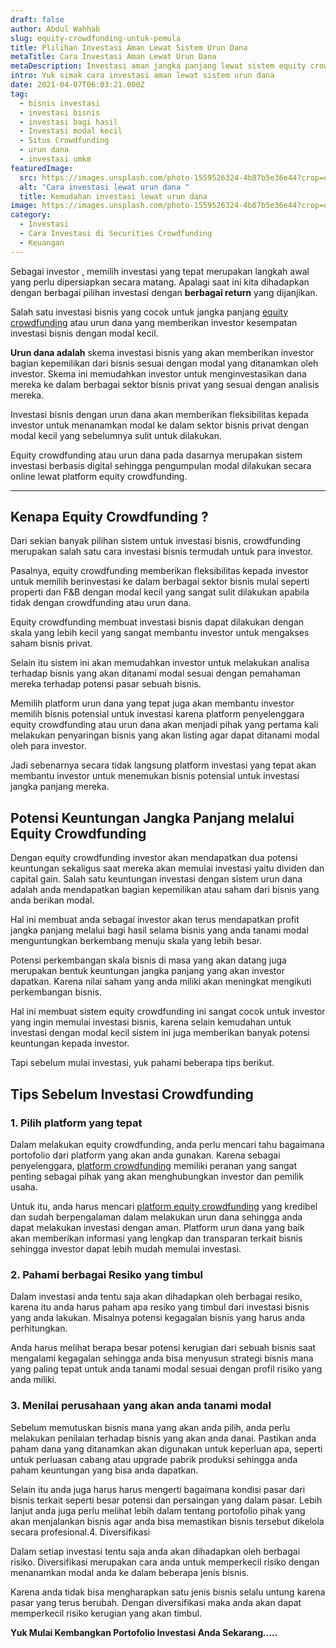 ```yaml
---
draft: false
author: Abdul Wahhab
slug: equity-crowdfunding-untuk-pemula
title: Plilihan Investasi Aman Lewat Sistem Urun Dana
metaTitle: Cara Investasi Aman Lewat Urun Dana
metaDescription: Investasi aman jangka panjang lewat sistem equity crowdfunding
intro: Yuk simak cara investasi aman lewat sistem urun dana
date: 2021-04-07T06:03:21.000Z
tag:
  - bisnis investasi
  - investasi bisnis
  - investasi bagi hasil
  - Investasi modal kecil
  - Situs Crowdfunding
  - urun dana
  - investasi umkm
featuredImage:
  src: https://images.unsplash.com/photo-1559526324-4b87b5e36e44?crop=entropy&cs=tinysrgb&fit=max&fm=jpg&ixid=MnwxMTc3M3wwfDF8c2VhcmNofDI5fHxlcXVpdHklMjBjcm93ZGZ1bmRpbmd8ZW58MHx8fHwxNjM4OTQ3MTcz&ixlib=rb-1.2.1&q=80&w=1080
  alt: "Cara investasi lewat urun dana "
  title: Kemudahan investasi lewat urun dana
image: https://images.unsplash.com/photo-1559526324-4b87b5e36e44?crop=entropy&cs=tinysrgb&fit=max&fm=jpg&ixid=MnwxMTc3M3wwfDF8c2VhcmNofDI5fHxlcXVpdHklMjBjcm93ZGZ1bmRpbmd8ZW58MHx8fHwxNjM4OTQ3MTcz&ixlib=rb-1.2.1&q=80&w=1080
category:
  - Investasi
  - Cara Investasi di Securities Crowdfunding
  - Keuangan
---
```

Sebagai investor , memilih investasi yang tepat merupakan langkah awal yang perlu dipersiapkan secara matang. Apalagi saat ini kita dihadapkan dengan berbagai pilihan investasi dengan **berbagai return** yang dijanjikan.

Salah satu investasi bisnis yang cocok untuk jangka panjang [equity crowdfunding](https://landx.id/) atau urun dana yang memberikan investor kesempatan investasi bisnis dengan modal kecil.

**Urun dana adalah** skema investasi bisnis yang akan memberikan investor bagian kepemilikan dari bisnis sesuai dengan modal yang ditanamkan oleh investor. Skema ini memudahkan investor untuk menginvestasikan dana mereka ke dalam berbagai sektor bisnis privat yang sesuai dengan analisis mereka.

Investasi bisnis dengan urun dana akan memberikan fleksibilitas kepada investor untuk menanamkan modal ke dalam sektor bisnis privat dengan modal kecil yang sebelumnya sulit untuk dilakukan.

Equity crowdfunding atau urun dana pada dasarnya merupakan sistem investasi berbasis digital sehingga pengumpulan modal dilakukan secara online lewat platform equity crowdfunding.

- - -

## Kenapa Equity Crowdfunding ?

Dari sekian banyak pilihan sistem untuk investasi bisnis, crowdfunding merupakan salah satu cara investasi bisnis termudah untuk para investor.

Pasalnya, equity crowdfunding memberikan fleksibilitas kepada investor untuk memilih berinvestasi ke dalam berbagai sektor bisnis mulai seperti properti dan F&B dengan modal kecil yang sangat sulit dilakukan apabila tidak dengan crowdfunding atau urun dana.

Equity crowdfunding membuat investasi bisnis dapat dilakukan dengan skala yang lebih kecil yang sangat membantu investor untuk mengakses saham bisnis privat. 

Selain itu sistem ini akan memudahkan investor untuk melakukan analisa terhadap bisnis yang akan ditanami modal sesuai dengan pemahaman mereka terhadap potensi pasar sebuah bisnis.

Memilih platform urun dana yang tepat juga akan membantu investor memilih bisnis potensial untuk investasi karena platform penyelenggara equity crowdfunding atau urun dana akan menjadi pihak yang pertama kali melakukan penyaringan bisnis yang akan listing agar dapat ditanami modal oleh para investor.

Jadi sebenarnya secara tidak langsung platform investasi yang tepat akan membantu investor untuk menemukan bisnis potensial untuk investasi jangka panjang mereka. 

## Potensi Keuntungan Jangka Panjang melalui Equity Crowdfunding

Dengan equity crowdfunding investor akan mendapatkan dua potensi keuntungan sekaligus saat mereka akan memulai investasi yaitu dividen dan capital gain. Salah satu keuntungan investasi dengan sistem urun dana adalah anda mendapatkan bagian kepemilikan atau saham dari bisnis yang anda berikan modal.

Hal ini membuat anda sebagai investor akan terus mendapatkan profit jangka panjang melalui bagi hasil selama bisnis yang anda tanami modal menguntungkan berkembang menuju skala yang lebih besar.

Potensi perkembangan skala bisnis di masa yang akan datang juga merupakan bentuk keuntungan jangka panjang yang akan investor dapatkan. Karena nilai saham yang anda miliki akan meningkat mengikuti perkembangan bisnis.

Hal ini membuat sistem equity crowdfunding ini sangat cocok untuk investor yang ingin memulai investasi bisnis, karena selain kemudahan untuk investasi dengan modal kecil sistem ini juga memberikan banyak potensi keuntungan kepada investor. 

Tapi sebelum mulai investasi, yuk pahami beberapa tips berikut.

## Tips Sebelum Investasi Crowdfunding

### 1. Pilih platform yang tepat

Dalam melakukan equity crowdfunding, anda perlu mencari tahu bagaimana portofolio dari platform yang akan anda gunakan. Karena sebagai penyelenggara, [platform crowdfunding](https://landx.id/) memiliki peranan yang sangat penting sebagai pihak yang akan menghubungkan investor dan pemilik usaha.

Untuk itu, anda harus mencari [platform equity crowdfunding](https://landx.id/) yang kredibel dan sudah berpengalaman dalam melakukan urun dana sehingga anda dapat melakukan investasi dengan aman. Platform urun dana yang baik akan memberikan informasi yang lengkap dan transparan terkait bisnis sehingga investor dapat lebih mudah memulai investasi.

### 2. Pahami berbagai Resiko yang timbul

Dalam investasi anda tentu saja akan dihadapkan oleh berbagai resiko, karena itu anda harus paham apa resiko yang timbul dari investasi bisnis yang anda lakukan. Misalnya potensi kegagalan bisnis yang harus anda perhitungkan.

Anda harus melihat berapa besar potensi kerugian dari sebuah bisnis saat mengalami kegagalan sehingga anda bisa menyusun strategi bisnis mana yang paling tepat untuk anda tanami modal sesuai dengan profil risiko yang anda miliki.

### 3. Menilai perusahaan yang akan anda tanami modal

Sebelum memutuskan bisnis mana yang akan anda pilih, anda perlu melakukan penilaian terhadap bisnis yang akan anda danai. Pastikan anda paham dana yang ditanamkan akan digunakan untuk keperluan apa, seperti untuk perluasan cabang atau upgrade pabrik produksi sehingga anda paham keuntungan yang bisa anda dapatkan.

Selain itu anda juga harus harus mengerti bagaimana kondisi pasar  dari bisnis terkait seperti besar potensi dan persaingan yang dalam pasar. Lebih lanjut anda juga perlu melihat lebih dalam tentang portofolio pihak yang akan menjalankan bisnis agar anda bisa memastikan bisnis tersebut dikelola secara profesional.4. Diversifikasi

Dalam setiap investasi tentu saja anda akan dihadapkan oleh berbagai risiko. Diversifikasi merupakan cara anda untuk memperkecil risiko dengan menanamkan modal anda ke dalam beberapa jenis bisnis.

Karena anda tidak bisa mengharapkan satu jenis bisnis selalu untung karena pasar yang terus berubah. Dengan diversifikasi maka anda akan dapat memperkecil risiko kerugian yang akan timbul.

**Yuk Mulai Kembangkan Portofolio Investasi Anda Sekarang.....**[](https://landx.id/project/?utm_source=Blog&utm_medium=organic+keyword&utm_campaign=blog&utm_id=Blog)